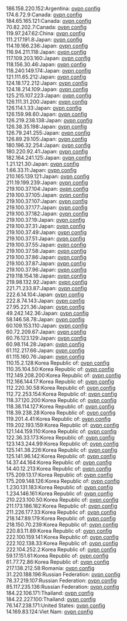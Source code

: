 186.158.220.152:Argentina: [ovpn config](vpn/186_158_220_152.ovpn)  
174.6.72.9:Canada: [ovpn config](vpn/174_6_72_9.ovpn)  
184.65.165.121:Canada: [ovpn config](vpn/184_65_165_121.ovpn)  
70.82.202.7:Canada: [ovpn config](vpn/70_82_202_7.ovpn)  
119.97.247.62:China: [ovpn config](vpn/119_97_247_62.ovpn)  
111.217.191.8:Japan: [ovpn config](vpn/111_217_191_8.ovpn)  
114.19.166.236:Japan: [ovpn config](vpn/114_19_166_236.ovpn)  
116.94.211.118:Japan: [ovpn config](vpn/116_94_211_118.ovpn)  
117.109.203.160:Japan: [ovpn config](vpn/117_109_203_160.ovpn)  
118.156.30.46:Japan: [ovpn config](vpn/118_156_30_46.ovpn)  
118.240.149.174:Japan: [ovpn config](vpn/118_240_149_174.ovpn)  
121.111.65.212:Japan: [ovpn config](vpn/121_111_65_212.ovpn)  
124.18.172.212:Japan: [ovpn config](vpn/124_18_172_212.ovpn)  
124.18.214.109:Japan: [ovpn config](vpn/124_18_214_109.ovpn)  
125.215.107.223:Japan: [ovpn config](vpn/125_215_107_223.ovpn)  
126.111.31.200:Japan: [ovpn config](vpn/126_111_31_200.ovpn)  
126.114.1.33:Japan: [ovpn config](vpn/126_114_1_33.ovpn)  
126.159.98.60:Japan: [ovpn config](vpn/126_159_98_60.ovpn)  
126.219.238.138:Japan: [ovpn config](vpn/126_219_238_138.ovpn)  
126.38.35.198:Japan: [ovpn config](vpn/126_38_35_198.ovpn)  
126.79.241.255:Japan: [ovpn config](vpn/126_79_241_255.ovpn)  
126.89.29.105:Japan: [ovpn config](vpn/126_89_29_105.ovpn)  
180.196.32.254:Japan: [ovpn config](vpn/180_196_32_254.ovpn)  
180.220.92.41:Japan: [ovpn config](vpn/180_220_92_41.ovpn)  
182.164.241.125:Japan: [ovpn config](vpn/182_164_241_125.ovpn)  
1.21.121.30:Japan: [ovpn config](vpn/1_21_121_30.ovpn)  
1.66.33.11:Japan: [ovpn config](vpn/1_66_33_11.ovpn)  
210.165.139.121:Japan: [ovpn config](vpn/210_165_139_121.ovpn)  
211.19.199.239:Japan: [ovpn config](vpn/211_19_199_239.ovpn)  
219.100.37.104:Japan: [ovpn config](vpn/219_100_37_104.ovpn)  
219.100.37.105:Japan: [ovpn config](vpn/219_100_37_105.ovpn)  
219.100.37.107:Japan: [ovpn config](vpn/219_100_37_107.ovpn)  
219.100.37.177:Japan: [ovpn config](vpn/219_100_37_177.ovpn)  
219.100.37.182:Japan: [ovpn config](vpn/219_100_37_182.ovpn)  
219.100.37.19:Japan: [ovpn config](vpn/219_100_37_19.ovpn)  
219.100.37.31:Japan: [ovpn config](vpn/219_100_37_31.ovpn)  
219.100.37.49:Japan: [ovpn config](vpn/219_100_37_49.ovpn)  
219.100.37.51:Japan: [ovpn config](vpn/219_100_37_51.ovpn)  
219.100.37.55:Japan: [ovpn config](vpn/219_100_37_55.ovpn)  
219.100.37.58:Japan: [ovpn config](vpn/219_100_37_58.ovpn)  
219.100.37.86:Japan: [ovpn config](vpn/219_100_37_86.ovpn)  
219.100.37.87:Japan: [ovpn config](vpn/219_100_37_87.ovpn)  
219.100.37.96:Japan: [ovpn config](vpn/219_100_37_96.ovpn)  
219.118.154.18:Japan: [ovpn config](vpn/219_118_154_18.ovpn)  
219.98.132.92:Japan: [ovpn config](vpn/219_98_132_92.ovpn)  
221.71.233.87:Japan: [ovpn config](vpn/221_71_233_87.ovpn)  
222.6.14.104:Japan: [ovpn config](vpn/222_6_14_104.ovpn)  
222.8.74.143:Japan: [ovpn config](vpn/222_8_74_143.ovpn)  
27.95.221.36:Japan: [ovpn config](vpn/27_95_221_36.ovpn)  
49.242.142.36:Japan: [ovpn config](vpn/49_242_142_36.ovpn)  
58.146.58.78:Japan: [ovpn config](vpn/58_146_58_78.ovpn)  
60.109.153.110:Japan: [ovpn config](vpn/60_109_153_110.ovpn)  
60.72.209.67:Japan: [ovpn config](vpn/60_72_209_67.ovpn)  
60.76.123.129:Japan: [ovpn config](vpn/60_76_123_129.ovpn)  
60.98.114.28:Japan: [ovpn config](vpn/60_98_114_28.ovpn)  
61.112.217.66:Japan: [ovpn config](vpn/61_112_217_66.ovpn)  
61.115.160.76:Japan: [ovpn config](vpn/61_115_160_76.ovpn)  
110.15.2.128:Korea Republic of: [ovpn config](vpn/110_15_2_128.ovpn)  
110.35.104.50:Korea Republic of: [ovpn config](vpn/110_35_104_50.ovpn)  
112.149.208.200:Korea Republic of: [ovpn config](vpn/112_149_208_200.ovpn)  
112.166.144.17:Korea Republic of: [ovpn config](vpn/112_166_144_17.ovpn)  
112.220.30.58:Korea Republic of: [ovpn config](vpn/112_220_30_58.ovpn)  
112.72.253.154:Korea Republic of: [ovpn config](vpn/112_72_253_154.ovpn)  
118.37.120.200:Korea Republic of: [ovpn config](vpn/118_37_120_200.ovpn)  
118.38.114.127:Korea Republic of: [ovpn config](vpn/118_38_114_127.ovpn)  
118.39.238.28:Korea Republic of: [ovpn config](vpn/118_39_238_28.ovpn)  
119.201.4.41:Korea Republic of: [ovpn config](vpn/119_201_4_41.ovpn)  
119.202.193.159:Korea Republic of: [ovpn config](vpn/119_202_193_159.ovpn)  
121.144.159.110:Korea Republic of: [ovpn config](vpn/121_144_159_110.ovpn)  
122.36.33.173:Korea Republic of: [ovpn config](vpn/122_36_33_173.ovpn)  
123.143.244.99:Korea Republic of: [ovpn config](vpn/123_143_244_99.ovpn)  
125.141.38.226:Korea Republic of: [ovpn config](vpn/125_141_38_226.ovpn)  
125.141.96.142:Korea Republic of: [ovpn config](vpn/125_141_96_142.ovpn)  
14.37.44.164:Korea Republic of: [ovpn config](vpn/14_37_44_164.ovpn)  
14.40.12.213:Korea Republic of: [ovpn config](vpn/14_40_12_213.ovpn)  
175.209.13.17:Korea Republic of: [ovpn config](vpn/175_209_13_17.ovpn)  
175.209.148.126:Korea Republic of: [ovpn config](vpn/175_209_148_126.ovpn)  
1.230.131.183:Korea Republic of: [ovpn config](vpn/1_230_131_183.ovpn)  
1.234.146.161:Korea Republic of: [ovpn config](vpn/1_234_146_161.ovpn)  
210.223.100.50:Korea Republic of: [ovpn config](vpn/210_223_100_50.ovpn)  
211.173.186.182:Korea Republic of: [ovpn config](vpn/211_173_186_182.ovpn)  
211.226.177.33:Korea Republic of: [ovpn config](vpn/211_226_177_33.ovpn)  
218.147.89.179:Korea Republic of: [ovpn config](vpn/218_147_89_179.ovpn)  
218.150.70.239:Korea Republic of: [ovpn config](vpn/218_150_70_239.ovpn)  
220.83.11.89:Korea Republic of: [ovpn config](vpn/220_83_11_89.ovpn)  
222.100.159.141:Korea Republic of: [ovpn config](vpn/222_100_159_141.ovpn)  
222.102.138.33:Korea Republic of: [ovpn config](vpn/222_102_138_33.ovpn)  
222.104.252.2:Korea Republic of: [ovpn config](vpn/222_104_252_2.ovpn)  
59.17.151.61:Korea Republic of: [ovpn config](vpn/59_17_151_61.ovpn)  
61.77.72.86:Korea Republic of: [ovpn config](vpn/61_77_72_86.ovpn)  
217.138.212.58:Romania: [ovpn config](vpn/217_138_212_58.ovpn)  
31.220.188.196:Russian Federation: [ovpn config](vpn/31_220_188_196.ovpn)  
78.37.219.107:Russian Federation: [ovpn config](vpn/78_37_219_107.ovpn)  
85.117.235.136:Russian Federation: [ovpn config](vpn/85_117_235_136.ovpn)  
184.22.106.171:Thailand: [ovpn config](vpn/184_22_106_171.ovpn)  
184.22.227.100:Thailand: [ovpn config](vpn/184_22_227_100.ovpn)  
76.147.238.171:United States: [ovpn config](vpn/76_147_238_171.ovpn)  
14.169.83.124:Viet Nam: [ovpn config](vpn/14_169_83_124.ovpn)  
